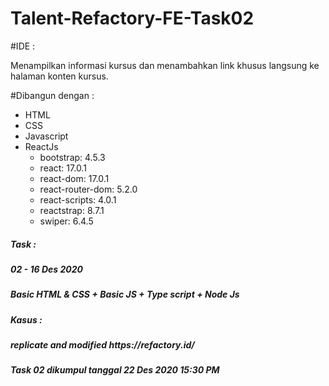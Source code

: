 # Talent-Refactory-FE-Task02

#IDE : 
<p>Menampilkan informasi kursus dan menambahkan link khusus langsung ke halaman konten kursus. </p>

#Dibangun dengan :
<ul>
  <li>HTML</li>
    <li>CSS</li>
  <li>Javascript</li>
  <li>ReactJs
  <ul>
    <li>bootstrap: 4.5.3</li>
   <li> react: 17.0.1</li>
   <li> react-dom: 17.0.1</li>
    <li>react-router-dom: 5.2.0</li>
    <li>react-scripts: 4.0.1</li>
    <li>reactstrap: 8.7.1</li>
    <li>swiper: 6.4.5</li>
    </ul>
  </li>

  </ul>
<h5>Task : </h5>

<h5>02 - 16 Des 2020</h5>
<h5>Basic HTML & CSS + Basic JS + Type script + Node Js</h5>
<h5>Kasus : </h5>
<h5>replicate and modified https://refactory.id/</h5>

<h5>Task 02 dikumpul tanggal 22 Des 2020 15:30 PM</h5>
